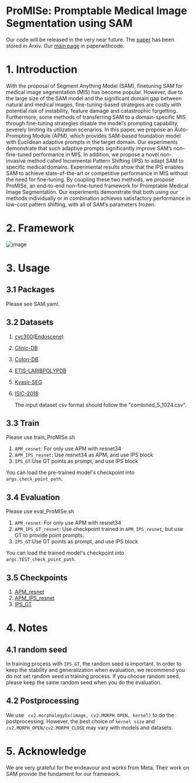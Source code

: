 # ProMISe: Promptable Medical Image Segmentation using SAM
Our code will be released in the very near future.
The [paper](https://arxiv.org/pdf/2403.04164.pdf) has been stored in Arxiv.
Our [main page](https://paperswithcode.com/paper/promise-promptable-medical-image-segmentation) in paperwithcode.

# 1. Introduction
With the proposal of Segment Anything Model (SAM), finetuning SAM for medical image segmentation (MIS) has become popular. However, due to the large size of the SAM model and the significant domain gap between natural and medical images, fine-tuning-based
strategies are costly with potential risk of instability, feature damage
and catastrophic forgetting. Furthermore, some methods of transferring
SAM to a domain-specific MIS through fine-tuning strategies disable the
model’s prompting capability, severely limiting its utilization scenarios.
In this paper, we propose an Auto-Prompting Module (APM), which provides SAM-based foundation model with Euclidean adaptive prompts
in the target domain. Our experiments demonstrate that such adaptive prompts significantly improve SAM’s non-fine-tuned performance
in MIS. In addition, we propose a novel non-invasive method called Incremental Pattern Shifting (IPS) to adapt SAM to specific medical domains.  Experimental results show that the IPS enables SAM to achieve
state-of-the-art or competitive performance in MIS without the need for
fine-tuning. By coupling these two methods, we propose ProMISe, an
end-to-end non-fine-tuned framework for Promptable Medical Image
Segmentation. Our experiments demonstrate that both using our methods individually or in combination achieves satisfactory performance in
low-cost pattern shifting, with all of SAM’s parameters frozen.
# 2. Framework
![image](https://github.com/xinkunwang111/ProMISe/assets/130198762/1e1ff6cf-7eb6-4ab9-a2a5-7fc28661c3a5)

# 3. Usage
## 3.1 Packages
Please see SAM.yaml.
## 3.2 Datasets
1. [cvc300(Endoscene)](https://pages.cvc.uab.es/CVC-Colon/index.php/databases/cvc-endoscenestill/)
2. [Clinic-DB](https://polyp.grand-challenge.org/CVCClinicDB/)
3. [Colon-DB](https://figshare.com/articles/figure/Polyp_DataSet_zip/21221579)
4. [ETIS-LARIBPOLYPDB](https://polyp.grand-challenge.org/ETISLarib/)
5. [Kvasir-SEG](https://www.kaggle.com/datasets/meetnagadia/kvasir-dataset)
6. [ISIC-2018](https://challenge.isic-archive.com/data/#2018)

   The input dataset csv format should follow the "combined_5_1024.csv". 

## 3.3 Train
Please use train_ProMISe.sh

1. `APM_resnet`: For only use APM with resnet34
2. `APM_IPS_resnet`: Use resnet34 as APM, and use IPS block
3. `IPS_GT`:Use GT points as prompt, and use IPS block

You can load the pre-trained model's checkpoint into `args.check_point_path`.

## 3.4 Evaluation
Please use eval_ProMISe.sh

1. `APM_resnet`: For only use APM with resnet34
2.  `APM_IPS_GT_resnet`: Use checkpoint trained in `APM_IPS_resnet`, but use GT to provide point prompts.
3.  `IPS_GT`:Use GT points as prompt, and use IPS block


You can load the trained model's checkpoint into `args.TEST_check_point_path`.

## 3.5 Checkpoints
1. [APM_resnet](https://drive.google.com/file/d/1bjyRUKolZ5ON-egnSnfpLNdyDQvcOmWL/view?usp=drive_link)
2. [APM_IPS_resnet](https://drive.google.com/file/d/1HSX4HgrrBreAoVDSUcOZhpN8BnKEnJO-/view?usp=drive_link)
3. [IPS_GT](https://drive.google.com/file/d/1R1eqzYkEjoynSynn8OP4maL6YjZjgW-f/view?usp=drive_link)

# 4. Notes
## 4.1  random seed
In training process with `IPS_GT`, the random seed is important. In order to keep the stability and generalization when evaluation, we recommend you do not set random seed in training  process. If you choose random seed, please keep the same random seed when you do the evaluation. 
## 4.2 Postprocessing
We use ` cv2.morphologyEx(image, cv2.MORPH_OPEN, kernel)` to do the postprocessing. However, the best choice of `kernel size` and `cv2.MORPH_OPEN/cv2.MORPH_CLOSE` may vary with models and datasets.

# 5. Acknowledge
We are very grateful for the endeavour and works from Meta. Their work on SAM provide the fundament for our framework.



   


